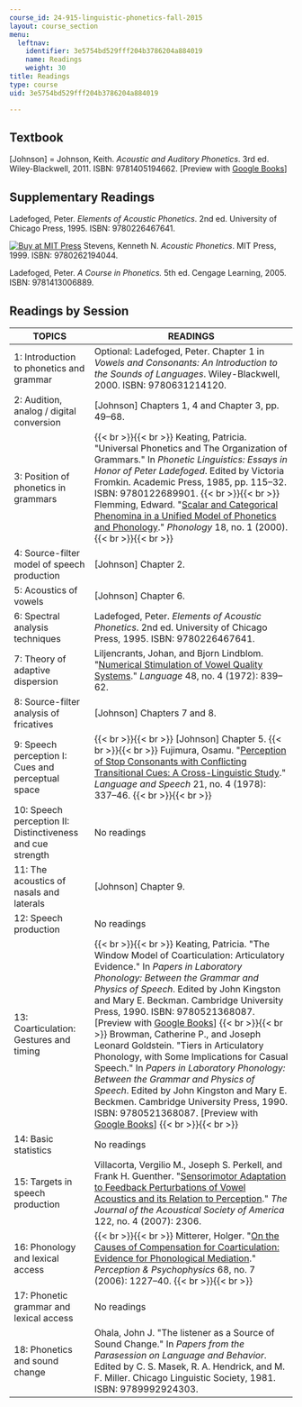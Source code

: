 ```yaml
---
course_id: 24-915-linguistic-phonetics-fall-2015
layout: course_section
menu:
  leftnav:
    identifier: 3e5754bd529fff204b3786204a884019
    name: Readings
    weight: 30
title: Readings
type: course
uid: 3e5754bd529fff204b3786204a884019

---
```


Textbook
--------

\[Johnson\] = Johnson, Keith. _Acoustic and Auditory Phonetics_. 3rd ed. Wiley-Blackwell, 2011. ISBN: 9781405194662. \[Preview with [Google Books](http://books.google.com/books?id=sKOUKJXbmYMC&pg=PAfrontcover)\]

Supplementary Readings
----------------------

Ladefoged, Peter. _Elements of Acoustic Phonetics_. 2nd ed. University of Chicago Press, 1995. ISBN: 9780226467641.

[![Buy at MIT Press](/images/mp_logo.gif)](https://mitpress.mit.edu/9780262194044) Stevens, Kenneth N. _Acoustic Phonetics_. MIT Press, 1999. ISBN: 9780262194044.

Ladefoged, Peter. _A Course in Phonetics._ 5th ed. Cengage Learning, 2005. ISBN: 9781413006889.

Readings by Session
-------------------

| TOPICS | READINGS |
| --- | --- |
| 1: Introduction to phonetics and grammar | Optional: Ladefoged, Peter. Chapter 1 in _Vowels and Consonants: An Introduction to the Sounds of Languages_. Wiley-Blackwell, 2000. ISBN: 9780631214120. |
| 2: Audition, analog / digital conversion | \[Johnson\] Chapters 1, 4 and Chapter 3, pp. 49–68. |
| 3: Position of phonetics in grammars |  {{< br >}}{{< br >}} Keating, Patricia. "Universal Phonetics and The Organization of Grammars." In _Phonetic Linguistics: Essays in Honor of Peter Ladefoged_. Edited by Victoria Fromkin. Academic Press, 1985, pp. 115–32. ISBN: 9780122689901. {{< br >}}{{< br >}} Flemming, Edward. "[Scalar and Categorical Phenomina in a Unified Model of Phonetics and Phonology](https://www.researchgate.net/publication/2437637_Scalar_and_Categorical_Phenomena_in_a_Unified_Model_of_Phonetics_and_Phonology)." _Phonology_ 18, no. 1 (2000). {{< br >}}{{< br >}}  |
| 4: Source-filter model of speech production | \[Johnson\] Chapter 2. |
| 5: Acoustics of vowels | \[Johnson\] Chapter 6. |
| 6: Spectral analysis techniques | Ladefoged, Peter. _Elements of Acoustic Phonetics_. 2nd ed. University of Chicago Press, 1995. ISBN: 9780226467641. |
| 7: Theory of adaptive dispersion | Liljencrants, Johan, and Bjorn Lindblom. "[Numerical Stimulation of Vowel Quality Systems](http://www.jstor.org/stable/411991)." _Language_ 48, no. 4 (1972): 839–62. |
| 8: Source-filter analysis of fricatives | \[Johnson\] Chapters 7 and 8. |
| 9: Speech perception I: Cues and perceptual space |  {{< br >}}{{< br >}} \[Johnson\] Chapter 5. {{< br >}}{{< br >}} Fujimura, Osamu. "[Perception of Stop Consonants with Conflicting Transitional Cues: A Cross-Linguistic Study](http://journals.sagepub.com/doi/abs/10.1177/002383097802100408)." _Language and Speech_ 21, no. 4 (1978): 337–46. {{< br >}}{{< br >}}  |
| 10: Speech perception II: Distinctiveness and cue strength | No readings |
| 11: The acoustics of nasals and laterals | \[Johnson\] Chapter 9. |
| 12: Speech production | No readings |
| 13: Coarticulation: Gestures and timing |  {{< br >}}{{< br >}} Keating, Patricia. "The Window Model of Coarticulation: Articulatory Evidence." In _Papers in Laboratory Phonology: Between the Grammar and Physics of Speech_. Edited by John Kingston and Mary E. Beckman. Cambridge University Press, 1990. ISBN: 9780521368087. \[Preview with [Google Books](http://books.google.com/books?id=bDbnZsYyAncC&pg=PA451=onepage)\] {{< br >}}{{< br >}} Browman, Catherine P., and Joseph Leonard Goldstein. "Tiers in Articulatory Phonology, with Some Implications for Casual Speech." In _Papers in Laboratory Phonology: Between the Grammar and Physics of Speech_. Edited by John Kingston and Mary E. Beckmen. Cambridge University Press, 1990. ISBN: 9780521368087. \[Preview with [Google Books](http://books.google.com/books?id=bDbnZsYyAncC&pg=PA341=onepage)\] {{< br >}}{{< br >}}  |
| 14: Basic statistics | No readings |
| 15: Targets in speech production | Villacorta, Vergilio M., Joseph S. Perkell, and Frank H. Guenther. "[Sensorimotor Adaptation to Feedback Perturbations of Vowel Acoustics and its Relation to Perception](https://doi.org/10.1121/1.2773966)." _The Journal of the Acoustical Society of America_ 122, no. 4 (2007): 2306. |
| 16: Phonology and lexical access |  {{< br >}}{{< br >}} Mitterer, Holger. "[On the Causes of Compensation for Coarticulation: Evidence for Phonological Mediation](https://doi.org/10.3758/BF03193723)." _Perception & Psychophysics_ 68, no. 7 (2006): 1227–40. {{< br >}}{{< br >}}  |
| 17: Phonetic grammar and lexical access | No readings |
| 18: Phonetics and sound change | Ohala, John J. "The listener as a Source of Sound Change." In _Papers from the Parasession on Language and Behavior_. Edited by C. S. Masek, R. A. Hendrick, and M. F. Miller. Chicago Linguistic Society, 1981. ISBN: 9789992924303.